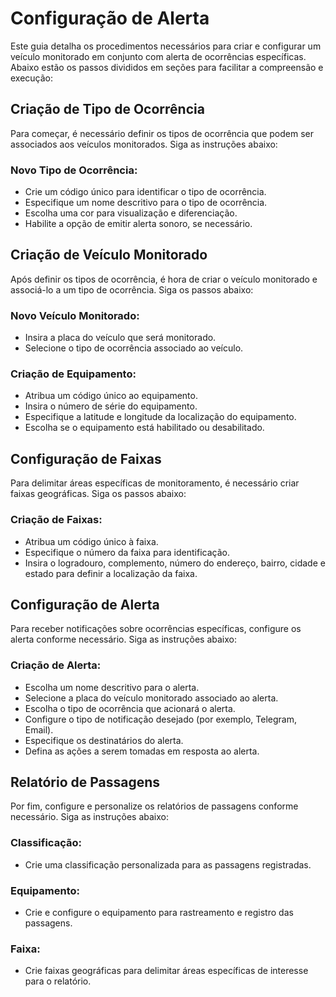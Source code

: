# Configuração de Alerta

Este guia detalha os procedimentos necessários para criar e configurar um veículo monitorado em conjunto com alerta de ocorrências específicas. Abaixo estão os passos divididos em seções para facilitar a compreensão e execução:

## Criação de Tipo de Ocorrência

Para começar, é necessário definir os tipos de ocorrência que podem ser associados aos veículos monitorados. Siga as instruções abaixo:

### Novo Tipo de Ocorrência:
- Crie um código único para identificar o tipo de ocorrência.
- Especifique um nome descritivo para o tipo de ocorrência.
- Escolha uma cor para visualização e diferenciação.
- Habilite a opção de emitir alerta sonoro, se necessário.

## Criação de Veículo Monitorado

Após definir os tipos de ocorrência, é hora de criar o veículo monitorado e associá-lo a um tipo de ocorrência. Siga os passos abaixo:

### Novo Veículo Monitorado:
- Insira a placa do veículo que será monitorado.
- Selecione o tipo de ocorrência associado ao veículo.


### Criação de Equipamento:
- Atribua um código único ao equipamento.
- Insira o número de série do equipamento.
- Especifique a latitude e longitude da localização do equipamento.
- Escolha se o equipamento está habilitado ou desabilitado.

## Configuração de Faixas

Para delimitar áreas específicas de monitoramento, é necessário criar faixas geográficas. Siga os passos abaixo:

### Criação de Faixas:
- Atribua um código único à faixa.
- Especifique o número da faixa para identificação.
- Insira o logradouro, complemento, número do endereço, bairro, cidade e estado para definir a localização da faixa.

## Configuração de Alerta

Para receber notificações sobre ocorrências específicas, configure os alerta conforme necessário. Siga as instruções abaixo:

### Criação de Alerta:
- Escolha um nome descritivo para o alerta.
- Selecione a placa do veículo monitorado associado ao alerta.
- Escolha o tipo de ocorrência que acionará o alerta.
- Configure o tipo de notificação desejado (por exemplo, Telegram, Email).
- Especifique os destinatários do alerta.
- Defina as ações a serem tomadas em resposta ao alerta.

## Relatório de Passagens

Por fim, configure e personalize os relatórios de passagens conforme necessário. Siga as instruções abaixo:

### Classificação:
- Crie uma classificação personalizada para as passagens registradas.

### Equipamento:
- Crie e configure o equipamento para rastreamento e registro das passagens.

### Faixa:
- Crie faixas geográficas para delimitar áreas específicas de interesse para o relatório.

